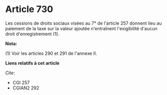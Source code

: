 # Article 730

Les cessions de droits sociaux visées au 7° de l'article 257 donnent lieu au paiement de la taxe sur la valeur ajoutée
n'entraînent l'exigibilité d'aucun droit d'enregistrement (1).

**Nota:**

(1) Voir les articles 290 et 291 de l'annexe II.

**Liens relatifs à cet article**

_Cite_:

  - CGI 257
  - CGIAN2 292
